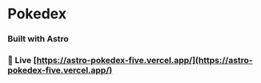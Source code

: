 # Pokedex 
### Built with Astro
### 🔗 Live [https://astro-pokedex-five.vercel.app/](https://astro-pokedex-five.vercel.app/)

